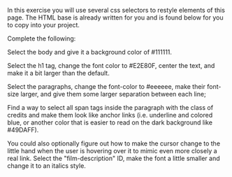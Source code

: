 In this exercise you will use several css selectors to restyle elements of this page. The HTML base is already written for you and is found below for you to copy into your project.

Complete the following:

Select the body and give it a background color of #111111.

Select the h1 tag, change the font color to #E2E80F, center the text, and make it a bit larger than the default.

Select the paragraphs, change the font-color to #eeeeee, make their font-size larger, and give them some larger separation between each line;

Find a way to select all span tags inside the paragraph with the class of credits and make them look like anchor links (i.e. underline and colored blue, or another color that is easier to read on the dark background like #49DAFF).

You could also optionally figure out how to make the cursor change to the little hand when the user is hovering over it to mimic even more closely a real link.
Select the "film-description" ID, make the font a little smaller and change it to an italics style.